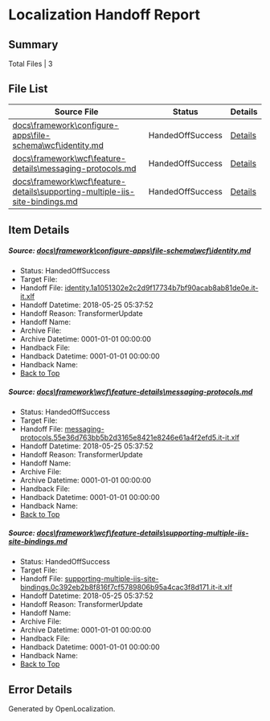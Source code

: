 # <a name='report-top'></a> Localization Handoff Report

## Summary
 Total Files | 3

## File List
 Source File | Status | Details 
 ----------- | ------ | ------- 
 [docs\framework\configure-apps\file-schema\wcf\identity.md](https://github.com/OpenLocalizationTestOrg/docs/blob/75444267cc262dcdfc807db05b2441b78c986800/docs/framework/configure-apps/file-schema/wcf/identity.md) | HandedOffSuccess | [Details](#8590ce13fc381ff22f8e950dd741fce406e043ab19330)
 [docs\framework\wcf\feature-details\messaging-protocols.md](https://github.com/OpenLocalizationTestOrg/docs/blob/75444267cc262dcdfc807db05b2441b78c986800/docs/framework/wcf/feature-details/messaging-protocols.md) | HandedOffSuccess | [Details](#e850ee50503289ed25dd0fe920d0cb56af318c8b24803)
 [docs\framework\wcf\feature-details\supporting-multiple-iis-site-bindings.md](https://github.com/OpenLocalizationTestOrg/docs/blob/75444267cc262dcdfc807db05b2441b78c986800/docs/framework/wcf/feature-details/supporting-multiple-iis-site-bindings.md) | HandedOffSuccess | [Details](#4e742799522412bce77e1bceaaec7d24b3a1c77924895)

## Item Details
##### <a name='8590ce13fc381ff22f8e950dd741fce406e043ab19330'></a> Source: [docs\framework\configure-apps\file-schema\wcf\identity.md](https://github.com/OpenLocalizationTestOrg/docs/blob/75444267cc262dcdfc807db05b2441b78c986800/docs/framework/configure-apps/file-schema/wcf/identity.md)
* Status: HandedOffSuccess
* Target File: 
* Handoff File: [identity.1a1051302e2c2d9f17734b7bf90acab8ab81de0e.it-it.xlf](https://github.com/OpenLocalizationTestOrg/docs.handoff/blob/5674307e0f815ebcca968f20c6bc631fbe4ef556/ol-handoff/OpenLocalizationTestOrg/docs.it-it/master/net-med-mt/identity.1a1051302e2c2d9f17734b7bf90acab8ab81de0e.it-it.xlf)
* Handoff Datetime: 2018-05-25 05:37:52
* Handoff Reason: TransformerUpdate
* Handoff Name: 
* Archive File: 
* Archive Datetime: 0001-01-01 00:00:00
* Handback File: 
* Handback Datetime: 0001-01-01 00:00:00
* Handback Name: 
* [Back to Top](#report-top)

##### <a name='e850ee50503289ed25dd0fe920d0cb56af318c8b24803'></a> Source: [docs\framework\wcf\feature-details\messaging-protocols.md](https://github.com/OpenLocalizationTestOrg/docs/blob/75444267cc262dcdfc807db05b2441b78c986800/docs/framework/wcf/feature-details/messaging-protocols.md)
* Status: HandedOffSuccess
* Target File: 
* Handoff File: [messaging-protocols.55e36d763bb5b2d3165e8421e8246e61a4f2efd5.it-it.xlf](https://github.com/OpenLocalizationTestOrg/docs.handoff/blob/5674307e0f815ebcca968f20c6bc631fbe4ef556/ol-handoff/OpenLocalizationTestOrg/docs.it-it/master/net-med-mt/messaging-protocols.55e36d763bb5b2d3165e8421e8246e61a4f2efd5.it-it.xlf)
* Handoff Datetime: 2018-05-25 05:37:52
* Handoff Reason: TransformerUpdate
* Handoff Name: 
* Archive File: 
* Archive Datetime: 0001-01-01 00:00:00
* Handback File: 
* Handback Datetime: 0001-01-01 00:00:00
* Handback Name: 
* [Back to Top](#report-top)

##### <a name='4e742799522412bce77e1bceaaec7d24b3a1c77924895'></a> Source: [docs\framework\wcf\feature-details\supporting-multiple-iis-site-bindings.md](https://github.com/OpenLocalizationTestOrg/docs/blob/75444267cc262dcdfc807db05b2441b78c986800/docs/framework/wcf/feature-details/supporting-multiple-iis-site-bindings.md)
* Status: HandedOffSuccess
* Target File: 
* Handoff File: [supporting-multiple-iis-site-bindings.0c392eb2b8f816f7cf5789806b95a4cac3f8d171.it-it.xlf](https://github.com/OpenLocalizationTestOrg/docs.handoff/blob/5674307e0f815ebcca968f20c6bc631fbe4ef556/ol-handoff/OpenLocalizationTestOrg/docs.it-it/master/net-med-mt/supporting-multiple-iis-site-bindings.0c392eb2b8f816f7cf5789806b95a4cac3f8d171.it-it.xlf)
* Handoff Datetime: 2018-05-25 05:37:52
* Handoff Reason: TransformerUpdate
* Handoff Name: 
* Archive File: 
* Archive Datetime: 0001-01-01 00:00:00
* Handback File: 
* Handback Datetime: 0001-01-01 00:00:00
* Handback Name: 
* [Back to Top](#report-top)


## Error Details

Generated by OpenLocalization.
